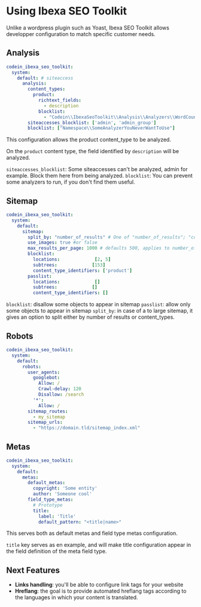 # Using Ibexa SEO Toolkit

Unlike a wordpress plugin such as Yoast, Ibexa SEO Toolkit allows developper configuration to match specific customer needs.

## Analysis

```yml
codein_ibexa_seo_toolkit:
  system:
    default: # siteaccess
      analysis:
        content_types:
          product:
            richtext_fields: 
              - description
            blocklist: 
              - "Codein\\IbexaSeoToolkit\\Analysis\\Analyzers\\WordCountAnalyzer"
        siteaccesses_blocklist: ['admin', 'admin_group']
        blocklist: ["Namespace\\SomeAnalyzerYouNeverWantToUse"]
```

This configuration allows the product content_type to be analyzed.

On the `product` content type, the field identified by `description` will be analyzed.

`siteaccesses_blocklist`: Some siteaccesses can't be analyzed, admin for example. Block them here from being analyzed.
`blocklist`: You can prevent some analyzers to run, if you don't find them useful.

## Sitemap
```yml
codein_ibexa_seo_toolkit:
  system:
    default:
      sitemap:
        split_by: "number_of_results" # One of "number_of_results"; "content_type"
        use_images: true #or false
        max_results_per_page: 1000 # defaults 500, applies to number_of_results split
        blocklist:
          locations:             [2, 5]
          subtrees:             [153]
          content_type_identifiers: ['product']
        passlist:
          locations:             []
          subtrees:             []
          content_type_identifiers: []
```
`blocklist`: disallow some objects to appear in sitemap
`passlist`: allow only some objects to appear in sitemap
`split_by`: in case of a to large sitemap, it gives an option to split either by number of results or content_types.

## Robots

```yml
codein_ibexa_seo_toolkit:
  system:
    default:
      robots:
        user_agents:
          googlebot:
            Allow: /
            Crawl-delay: 120
            Disallow: /search
          '*':
            Allow: /
        sitemap_routes:
          - my_sitemap
        sitemap_urls:
          - "https://domain.tld/sitemap_index.xml"
```

## Metas

```yml
codein_ibexa_seo_toolkit:
  system:
    default:
      metas:
        default_metas:
          copyright: 'Some entity'
          author: 'Someone cool'
        field_type_metas:
          # Prototype
          title:
            label: 'Title'
            default_pattern: "<title|name>"
```

This serves both as default metas and field type metas configuration.

`title` key serves as en example, and will make title configuration appear in the field definition of the meta field type.

## Next Features

* **Links handling**: you'll be able to configure link tags for your website
* **Hreflang**: the goal is to provide automated hreflang tags according to the languages in which your content is translated.

